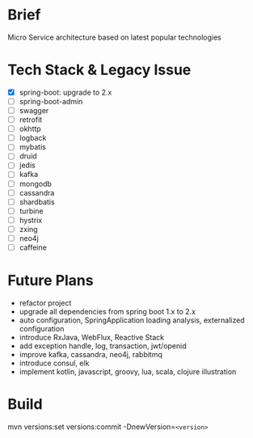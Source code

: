 Brief
=======
Micro Service architecture based on latest popular technologies

Tech Stack & Legacy Issue
=======
- [x] spring-boot: upgrade to 2.x
- [ ] spring-boot-admin
- [ ] swagger
- [ ] retrofit
- [ ] okhttp
- [ ] logback
- [ ] mybatis
- [ ] druid
- [ ] jedis
- [ ] kafka
- [ ] mongodb
- [ ] cassandra
- [ ] shardbatis
- [ ] turbine
- [ ] hystrix
- [ ] zxing
- [ ] neo4j
- [ ] caffeine

Future Plans
=======
- refactor project
- upgrade all dependencies from spring boot 1.x to 2.x
- auto configuration, SpringApplication loading analysis, externalized configuration
- introduce RxJava, WebFlux, Reactive Stack
- add exception handle, log, transaction, jwt/openid
- improve kafka, cassandra, neo4j, rabbitmq
- introduce consul, elk
- implement kotlin, javascript, groovy, lua, scala, clojure illustration

Build
=======
mvn versions:set versions:commit -DnewVersion=`<version>`